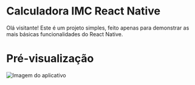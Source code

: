 # Calculadora IMC React Native

Olá visitante!
Este é um projeto simples, feito apenas para demonstrar as mais básicas funcionalidades do React Native.

# Pré-visualização


![Imagem do aplicativo](https://i.imgur.com/p0XzVdN.png)

